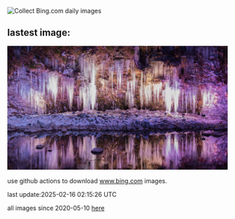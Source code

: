 ![Collect Bing.com daily images](https://github.com/counter2015/bing-daily-images/workflows/Collect%20Bing.com%20daily%20images/badge.svg)
## lastest image:
![](images/img.jpg)

use github actions to download www.bing.com images.

last update:2025-02-16 02:15:26 UTC

all images since 2020-05-10 [here](https://github.com/counter2015/bing-daily-images/tree/master/images) 

